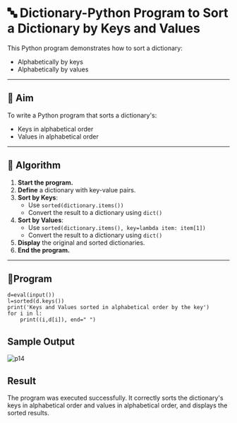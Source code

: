 # 🔤 Dictionary-Python Program to Sort a Dictionary by Keys and Values

This Python program demonstrates how to sort a dictionary:
- Alphabetically by keys
- Alphabetically by values

---

## 🎯 Aim

To write a Python program that sorts a dictionary's:
- Keys in alphabetical order
- Values in alphabetical order

---

## 🧠 Algorithm

1. **Start the program.**
2. **Define** a dictionary with key-value pairs.
3. **Sort by Keys**:
   - Use `sorted(dictionary.items())`
   - Convert the result to a dictionary using `dict()`
4. **Sort by Values**:
   - Use `sorted(dictionary.items(), key=lambda item: item[1])`
   - Convert the result to a dictionary using `dict()`
5. **Display** the original and sorted dictionaries.
6. **End the program.**

---

## 🧪Program
```
d=eval(input())
l=sorted(d.keys())
print('Keys and Values sorted in alphabetical order by the key')
for i in l:
    print((i,d[i]), end=" ")
```

## Sample Output
![p14](https://github.com/user-attachments/assets/f38b60eb-2680-4e1f-a138-e3a10dc28b06)

## Result
The program was executed successfully. It correctly sorts the dictionary's keys in alphabetical order and values in alphabetical order, and displays the sorted results.


